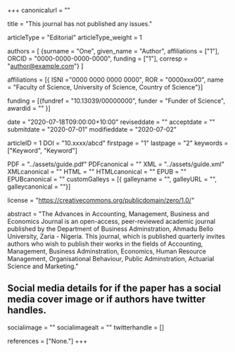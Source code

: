 +++
canonicalurl = ""

title = "This journal has not published any issues."

articleType = "Editorial"
articleType_weight = 1

authors = [
  {surname = "One",  given_name = "Author",  affiliations = ["1"],  ORCID = "0000-0000-0000-0000", funding = ["1"], corresp = "author@example.com"}
]

affiliations = [{ ISNI ="0000 0000 0000 0000", ROR = "0000xxx00", name = "Faculty of Science, University of Science, Country of Science"}]

funding = [{fundref = "10.13039/00000000", funder = "Funder of Science", awardid = "" }]

date = "2020-07-18T09:00:00+10:00"
reviseddate = ""
acceptdate = ""
submitdate = "2020-07-01"
modifieddate = "2020-07-02"

articleID = 1
DOI = "10.xxxx/abcd"
firstpage = "1"
lastpage = "2"
keywords = ["Keyword",
	"Keyword"]


PDF = "../assets/guide.pdf"
PDFcanonical = ""
XML = "../assets/guide.xml"
XMLcanonical = ""
HTML = ""
HTMLcanonical = ""
EPUB = ""
EPUBcanonical = ""
customGalleys = [{ galleyname = "", galleyURL = "", galleycanonical = ""}]

license = "https://creativecommons.org/publicdomain/zero/1.0/"

abstract = "The Advances in Accounting, Management, Business and Economics Journal is an open-access, peer-reviewed academic journal published by the Department of Business Adminstration, Ahmadu Bello University, Zaria - Nigeria. This journal, which is published quarterly invites authors who wish to publish their works in the fields of Accounting, Management, Business Adminstration, Economics, Human Resource Management, Organisational Behaviour, Public Adminstration, Actuarial Science and Marketing."

## Social media details for if the paper has a social media cover image or if authors have twitter handles.
socialimage = ""
socialimagealt = ""
twitterhandle = []

references = ["None."]
+++

